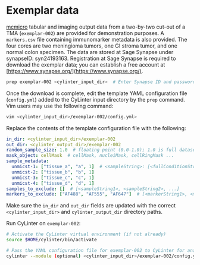 # Exemplar data

[mcmicro](https://github.com/labsyspharm/mcmicro) tabular and imaging output data from a two-by-two cut-out of a TMA (`exemplar-002`) are provided for demonstration purposes. A `markers.csv` file containing immunomarker metadata is also provided. The four cores are two meningioma tumors, one GI stroma tumor, and one normal colon specimen. The data are stored at Sage Synapse under synapseID: syn24193163. Registration at Sage Synapse is required to download the exemplar data; you can establish a free account at [https://www.synapse.org/](https://www.synapse.org/).

``` bash
prep exemplar-002 <cylinter_input_dir>  # Enter Synapse ID and password when prompted
```

Once the download is complete, edit the template YAML configuration file (`config.yml`) added to the CyLinter input directory by the `prep` command. Vim users may use the following command:

```bash
vim <cylinter_input_dir>/exemplar-002/config.yml>
```

Replace the contents of the template configuration file with the following:

```yaml
in_dir: <cylinter_input_dir>/exemplar-002
out_dir: <cylinter_output_dir>/exemplar-002
random_sample_size: 1.0  # floating point (0.0-1.0); 1.0 is full dataset
mask_object: cellMask  # cellMask, nucleiMask, cellRingMask ...
sample_metadata:
  unmicst-1: ["tissue_a", "a", 1]  # <sampleString>: [<fullConditionString>, <abbrConditionString>, <replicateInteger>]
  unmicst-2: ["tissue_b", "b", 1]
  unmicst-3: ["tissue_c", "c", 1]
  unmicst-4: ["tissue_d", "d", 1]
samples_to_exclude: []  # [<sampleString1>, <sampleString2>, ...]
markers_to_exclude: ["AF488", "AF555", "AF647"]  # [<markerString1>, <markerString2>, ...]
```

Make sure the `in_dir` and `out_dir` fields are updated with the correct `<cylinter_input_dir>` and `cylinter_output_dir` directory paths.

Run CyLinter on `exemplar-002`:

``` bash
# Activate the CyLinter virtual environment (if not already)
source $HOME/cylinter/bin/activate

# Pass the YAML configuration file for exemplar-002 to CyLinter for analysis
cylinter --module (optional) <cylinter_input_dir>/exemplar-002/config.yml  
```
